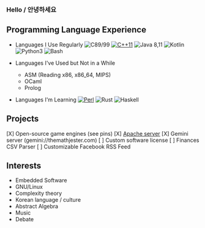 ### Hello / 안녕하세요

## Programming Language Experience

- Languages I Use Regularly
![C89/99](https://img.shields.io/badge/c-%2300599C.svg?style=for-the-badge&logo=c&logoColor=white) 
[![C++11](https://img.shields.io/badge/c++-%2300599C.svg?style=for-the-badge&logo=c%2B%2B&logoColor=white)](https://github.com/chocorho/cplusplus-demos)
![Java 8,11](https://img.shields.io/badge/java-%23ED8B00.svg?style=for-the-badge&logo=java&logoColor=white)
![Kotlin](https://img.shields.io/badge/kotlin-%230095D5.svg?style=for-the-badge&logo=kotlin&logoColor=white)
![Python3](https://img.shields.io/badge/python-3670A0?style=for-the-badge&logo=python&logoColor=ffdd54)
![Bash](https://img.shields.io/badge/shell_script-%23121011.svg?style=for-the-badge&logo=gnu-bash&logoColor=white)

- Languages I've Used but Not in a While
    - ASM (Reading x86, x86_64, MIPS)
    - OCaml
    - Prolog
- Languages I'm Learning
[![Perl](https://img.shields.io/badge/perl-%2339457E.svg?style=for-the-badge&logo=perl&logoColor=white)](https://github.com/chocorho/perl-practice)
![Rust](https://img.shields.io/badge/rust-%23000000.svg?style=for-the-badge&logo=rust&logoColor=white)
![Haskell](https://img.shields.io/badge/Haskell-5e5086?style=for-the-badge&logo=haskell&logoColor=white)

## Projects

[X] Open-source game engines (see pins)
[X] <a href="https://www.themathjester.com">Apache server</a>
[X] Gemini server (gemini://themathjester.com)
[ ] Custom software license
[ ] Finances CSV Parser
[ ] Customizable Facebook RSS Feed

## Interests

- Embedded Software
- GNU/Linux
- Complexity theory
- Korean language / culture
- Abstract Algebra
- Music
- Debate

<!--
**chocorho/chocorho** is a ✨ _special_ ✨ repository because its `README.md` (this file) appears on your GitHub profile.

Here are some ideas to get you started:

- 🔭 I’m currently working on ...
- 🌱 I’m currently learning ...
- 👯 I’m looking to collaborate on ...
- 🤔 I’m looking for help with ...
- 💬 Ask me about ...
- 📫 How to reach me: ...
- 😄 Pronouns: ...
- ⚡ Fun fact: ...
-->
